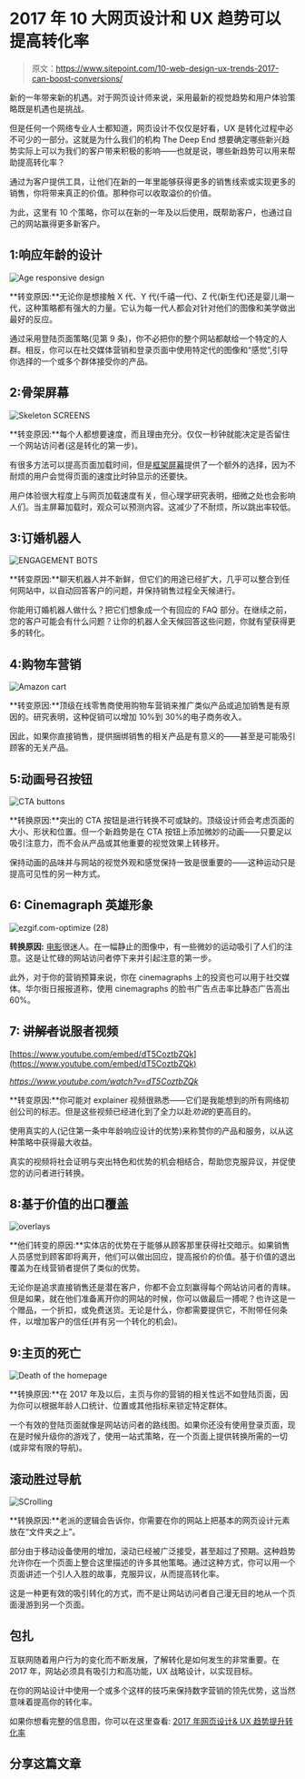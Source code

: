 # 2017 年 10 大网页设计和 UX 趋势可以提高转化率

> 原文：<https://www.sitepoint.com/10-web-design-ux-trends-2017-can-boost-conversions/>

新的一年带来新的机遇。对于网页设计师来说，采用最新的视觉趋势和用户体验策略既是机遇也是挑战。

但是任何一个网络专业人士都知道，网页设计不仅仅是好看，UX 是转化过程中必不可少的一部分。这就是为什么我们的机构 The Deep End 想要确定哪些新兴趋势实际上可以为我们的客户带来积极的影响——也就是说，哪些新趋势可以用来帮助提高转化率？

通过为客户提供工具，让他们在新的一年里能够获得更多的销售线索或实现更多的销售，你将带来真正的价值。那种你可以收取溢价的价值。

为此，这里有 10 个策略，你可以在新的一年及以后使用，既帮助客户，也通过自己的网站赢得更多新客户。

## 1:响应年龄的设计

![Age responsive design](img/05c51c48d26baab3099fa1500a2bbc5b.png)

**转变原因:**无论你是想接触 X 代、Y 代(千禧一代)、Z 代(新生代)还是婴儿潮一代，这种策略都有强大的力量。它认为每一代人都会对针对他们的图像和美学做出最好的反应。

通过采用登陆页面策略(见第 9 条)，你不必把你的整个网站都献给一个特定的人群。相反，你可以在社交媒体营销和登录页面中使用特定代的图像和“感觉”,引导你选择的一个或多个群体接受你的产品。

## 2:骨架屏幕

![Skeleton SCREENS](img/f4cadb35220ee3d69faebea14e17a7c8.png)

**转变原因:**每个人都想要速度，而且理由充分。仅仅一秒钟就能决定是否留住一个网站访问者(这是转化的第一步)。

有很多方法可以提高页面加载时间，但是[框架屏幕](https://www.sitepoint.com/how-to-speed-up-your-ux-with-skeleton-screens/)提供了一个额外的选择，因为不耐烦的用户会觉得页面的速度比时钟显示的还要快。

用户体验很大程度上与网页加载速度有关，但心理学研究表明，细微之处也会影响人们。当主屏幕加载时，观众可以预测内容。这减少了不耐烦，所以跳出率较低。

## 3:订婚机器人

![ENGAGEMENT BOTS](img/c7485d40538be1eb3424e0202782ddbc.png)

**转变原因:**聊天机器人并不新鲜，但它们的用途已经扩大，几乎可以整合到任何网站中，以自动回答客户的问题，并保持销售过程全天候进行。

你能用订婚机器人做什么？把它们想象成一个有回应的 FAQ 部分。在继续之前，您的客户可能会有什么问题？让你的机器人全天候回答这些问题，你就有望获得更多的转化。

## 4:购物车营销

![Amazon cart](img/dbcb5795b899cf9a27dab022f35462d6.png)

**转变原因:**顶级在线零售商使用购物车营销来推广类似产品或追加销售是有原因的。研究表明，这种促销可以增加 10%到 30%的电子商务收入。

因此，如果你直接销售，提供捆绑销售的相关产品是有意义的——甚至是可能吸引顾客的无关产品。

## 5:动画号召按钮

![CTA buttons](img/39a88c175a568951a46bd1524ce76ed3.png)

**转换原因:**突出的 CTA 按钮是进行转换不可或缺的。顶级设计师会考虑页面的大小、形状和位置。但一个新趋势是在 CTA 按钮上添加微妙的动画——只要足以吸引注意力，而不会从产品或其他重要的视觉效果上转移开。

保持动画的品味并与网站的视觉外观和感觉保持一致是很重要的——这种运动只是提高可见性的另一种方式。

## 6: Cinemagraph 英雄形象

![ezgif.com-optimize (28)](img/201d8c996f3846e56b1389cce9f27fbd.png)

**转换原因:** [电影](https://www.sitepoint.com/how-to-hack-brains-with-cinemagraphs/)很迷人。在一幅静止的图像中，有一些微妙的运动吸引了人们的注意。这是让忙碌的网站访问者停下来并引起注意的第一步。

此外，对于你的营销预算来说，你在 cinemagraphs 上的投资也可以用于社交媒体。华尔街日报报道称，使用 cinemagraphs 的脸书广告点击率比静态广告高出 60%。

## 7: ~~讲解者~~说服者视频

[https://www.youtube.com/embed/dT5CoztbZQk](https://www.youtube.com/embed/dT5CoztbZQk)

*https://www.youtube.com/watch?v=dT5CoztbZQk*

**转变原因:**你可能对 explainer 视频很熟悉——它们是我能想到的所有网络初创公司的标志。但是这些视频已经进化到了全力以赴*劝说*的更高目的。

使用真实的人(记住第一条中年龄响应设计的优势)来称赞你的产品和服务，以从这种策略中获得最大收益。

真实的视频将社会证明与突出特色和优势的机会相结合，帮助您克服异议，并促使您的访问者进行转换。

## 8:基于价值的出口覆盖

![overlays](img/a79b432edc13f9c1fb2dafeecf55684c.png)

**他们转变的原因:**实体店的优势在于能够从顾客那里获得社交暗示。如果销售人员感觉到顾客即将离开，他们可以做出回应，提高报价的价值。基于价值的退出覆盖为在线营销者提供了类似的优势。

无论你是追求直接销售还是潜在客户，你都不会立刻赢得每个网站访问者的青睐。但是如果，就在他们准备离开你的网站的时候，你可以做最后一搏呢？也许这是一个赠品，一个折扣，或免费送货。无论是什么，你都需要提供它，不附带任何条件，以增加客户的信任(并有另一个转化的机会)。

## 9:主页的死亡

![Death of the homepage](img/6ff98d90d52a4e1d70540c3b237913c4.png)

**转换原因:**在 2017 年及以后，主页与你的营销的相关性远不如登陆页面，因为你可以根据年龄人口统计、位置或其他指标来锁定特定群体。

一个有效的登陆页面就像是网站访问者的路线图。如果你还没有使用登录页面，现在是时候升级你的游戏了，使用一站式策略，在一个页面上提供转换所需的一切(或非常有限的导航)。

## 滚动胜过导航

![SCrolling](img/e191c70b664ea8caf734a7d962039fb4.png)

**转换原因:**老派的逻辑会告诉你，你需要在你的网站上把基本的网页设计元素放在“文件夹之上”。

部分由于移动设备使用的增加，滚动已经被广泛接受，甚至超过了预期。这种趋势允许你在一个页面上整合这里描述的许多其他策略。通过这种方式，你可以用一个页面讲述一个引人入胜的故事，克服异议，从而提高转化率。

这是一种更有效的吸引转化的方式，而不是让网站访问者自己漫无目的地从一个页面漫游到另一个页面。

## 包扎

互联网随着用户行为的变化而不断发展，了解转化是如何发生的非常重要。在 2017 年，网站必须具有吸引力和高功能，UX 战略设计，以实现目标。

在你的网站设计中使用一个或多个这样的技巧来保持数字营销的领先优势，这当然意味着提高你的转化率。

如果你想看完整的信息图，你可以在这里查看: [2017 年网页设计& UX 趋势提升转化率](http://thedeependdesign.com/2017-web-design-trends-infographic/)

## 分享这篇文章